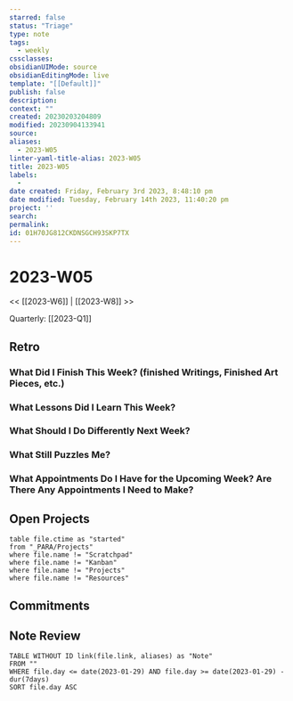 ```yaml
---
starred: false
status: "Triage"
type: note
tags:
  - weekly
cssclasses: 
obsidianUIMode: source
obsidianEditingMode: live
template: "[[Default]]"
publish: false
description: 
context: ""
created: 20230203204809
modified: 20230904133941
source: 
aliases:
  - 2023-W05
linter-yaml-title-alias: 2023-W05
title: 2023-W05
labels:
  - 
date created: Friday, February 3rd 2023, 8:48:10 pm
date modified: Tuesday, February 14th 2023, 11:40:20 pm
project: ''
search: 
permalink: 
id: 01H70JG812CKDNSGCH93SKP7TX
---
```


# 2023-W05

<< [[2023-W6]] | [[2023-W8]] >>

Quarterly: [[2023-Q1]]

## Retro

### What Did I Finish This Week? (finished Writings, Finished Art Pieces, etc.)

### What Lessons Did I Learn This Week?

### What Should I Do Differently Next Week?

### What Still Puzzles Me?

### What Appointments Do I Have for the Upcoming Week? Are There Any Appointments I Need to Make?

## Open Projects

```dataview
table file.ctime as "started"
from "_PARA/Projects"
where file.name != "Scratchpad"
where file.name != "Kanban"
where file.name != "Projects"
where file.name != "Resources"
```
## Commitments

## Note Review

```dataview
TABLE WITHOUT ID link(file.link, aliases) as "Note"
FROM ""
WHERE file.day <= date(2023-01-29) AND file.day >= date(2023-01-29) - dur(7days)
SORT file.day ASC
```
